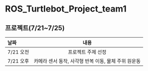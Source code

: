 # ROS_Turtlebot_Project_team1


## 프로젝트(7/21~7/25)
|날짜|내용|
|:---|:---:|
|7/21 오전|프로젝트 주제 선정|
|7/21 오후|카메라 센서 동작, 사각형 반복 이동, 물체 주위 원운동|
